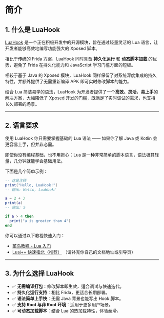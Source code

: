 # 简介

## 1. 什么是 LuaHook

[LuaHook](https://github.com/kulipai/luahook) 是一个正在积极开发中的开源模块，旨在通过轻量灵活的 Lua 语言，让开发者能够高效地编写功能强大的 Xposed 脚本。

相比于传统的 Frida 方案，LuaHook 同时具备 **持久化运行** 和 **动态脚本加载** 的优势，避免了 Frida 在持久化能力和 JavaScript 学习门槛方面的短板。

相较于基于 Java 的 Xposed 模块，LuaHook 同样保留了对系统深度集成的持久特性，并额外提供了无需重新编译 APK 即可实时修改脚本的能力。

结合 Lua 简洁易学的语法，LuaHook 为开发者提供了一个**高效、灵活、易上手**的解决方案，大幅降低了 Xposed 开发的门槛，既满足了实时调试的需求，也支持长久部署的场景。

---

## 2. 语言要求

使用 LuaHook 你只需要掌握基础的 Lua 语法 —— 如果你了解 Java 或 Kotlin 会更容易上手，但并非必需。

即使你没有编程基础，也不用担心：Lua 是一种非常简单的脚本语言，语法极其轻量，几分钟就能学会基础用法。

下面是几个简单示例：

```lua
-- 这是注释
print("Hello, LuaHook!")
-- 输出: Hello, LuaHook!

a = 2 + 3
print(a)
-- 输出: 5

if a > 4 then
  print("a is greater than 4")
end
```

你可以通过以下教程快速入门：

- [菜鸟教程 - Lua 入门](https://www.runoob.com/lua/lua-tutorial.html)
- [Luaj++ 快速指北（推荐）](./luaj++) （请补充你自己的文档地址或引导页）

---

## 3. 为什么选择 LuaHook

- ✅ **无需编译打包**：修改脚本即生效，适合调试与快速迭代。
- ✅ **持久化运行支持**：相比 Frida，更适合长期部署。
- ✅ **语法简单上手快**：无需 Java 背景也能写出 Hook 脚本。
- ✅ **支持 Root 与非 Root 环境**：适用于更多用户场景。
- ✅ **可动态加载脚本**：结合 Lua 的热加载特性，体验丝滑。


